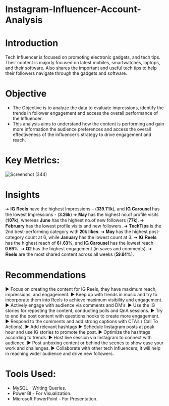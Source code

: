 # Instagram-Influencer-Account-Analysis

# Introduction
Tech Influencer is focused on promoting electronic gadgets, and tech tips. Their content is majorly focused on latest mobiles, smartwatches, laptops, and their software. Also shares the important and useful tech tips to help their followers navigate through the gadgets and software.

# Objective 
- The Objective is to analyze the data to evaluate impressions, identify the trends in follower engagement and access the overall performance of the Influencer.
- This analysis aims to understand how the content is performing and gain more information the audience preferences and access the overall effectiveness of the influencer’s strategy to drive engagement and reach.

# Key Metrics:
![Screenshot (344)](https://github.com/user-attachments/assets/80c0f495-7244-46e3-98bc-78508448382a)

# Insights
➜ 𝐈𝐆 𝐑𝐞𝐞𝐥𝐬 have the highest Impressions – (𝟑𝟑𝟗.𝟕𝟏𝐤), and 𝐈𝐆 𝐂𝐚𝐫𝐨𝐮𝐬𝐞𝐥 has the lowest Impressions  - (𝟑.𝟐𝟔𝐤)
➜ 𝐌𝐚𝐲 has the highest no.of profile visits (𝟏𝟎𝟕𝐤), whereas 𝐉𝐮𝐧𝐞 has the highest no.of new followers (𝟕𝟕𝐤).
➜ 𝐅𝐞𝐛𝐫𝐮𝐚𝐫𝐲 has the lowest profile visits and new followers.
➜ 𝐓𝐞𝐜𝐡𝐓𝐢𝐩𝐬 is the 2nd best-performing category with 𝟐𝟎𝐤 𝐥𝐢𝐤𝐞𝐬. 
➜ 𝐌𝐚𝐲 has the highest post-category count at 6, while 𝐉𝐚𝐧𝐮𝐚𝐫𝐲 has the lowest count at 3.
➜ 𝐈𝐆 𝐑𝐞𝐞𝐥𝐬 has the highest reach of 𝟔𝟏.𝟔𝟑%, and 𝐈𝐆 𝐂𝐚𝐫𝐨𝐮𝐬𝐞𝐥 has the lowest reach 𝟎.𝟔𝟗%. 
➜ 𝐐𝟐 has the highest engagement (in saves and comments).
➜ 𝐑𝐞𝐞𝐥𝐬 are the most shared content across all weeks (𝟓𝟗.𝟖𝟒%).

# Recommendations
► Focus on creating the content for IG Reels, they have maximum reach, impressions, and engagement.
► Keep up with trends in music and try to incorporate them into Reels to achieve maximum visibility and engagement.
► Actively engage with audience via comments and DM’s.
► Use the IG stories for reposting the content, conducting polls and QnA sessions.
► Try to end the post content with questions hooks to create more engagement.
► Respond to the comments and add strong captions with CTA’s ( Call To Actions).
► Add relevant hashtags
► Schedule Instagram posts at peak hour and use IG stories to promote the post.
► Optimize the hashtags according to trends.
► Host live session via Instagram to connect with audience.
► Post unboxing content or behind the scenes to show case your work and challenges. 
► Collaborate with other tech influencers, it will help in reaching wider audience and drive new followers.

# Tools Used:
- MySQL - Writing Queries.
- Power BI -  For Visualization.
- Microsoft PowerPoint - For Presentation.
